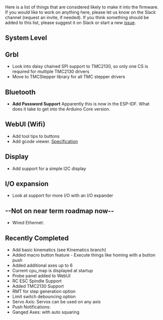 Here is a list of things that are considered likely to make it into the firmware. If you would like to work on anything here, please let us know on the Slack channel (request an invite, if needed). If you think something should be added to this list, please suggest it on Slack or start a new [issue](https://github.com/bdring/Grbl_Esp32/issues).

## System Level


## Grbl 
 - Look into daisy chained SPI support to TMC2130, so only one CS is required for multiple TMC2130 drivers
 - Move to TMCStepper library for all TMC stepper drivers   
## Bluetooth
 - **Add Password Support** Apparently this is now in the ESP-IDF. What does it take to get into the Arduino Core version.

## WebUI (Wifi)
 - Add tool tips to buttons
 - Add gcode viewer. [Specification](https://github.com/bdring/Grbl_Esp32/wiki/Basic-GCode-Visualizer-Specification)

## Display
 - Add support for a simple I2C display

## I/O expansion
 - Look at support for more I/O with an I/O expander

## --Not on near term roadmap now--
 - Wired Ethernet:

## Recently Completed
 - Add basic kinematics (see Kinematics branch)
 - Added macro button feature - Execute things like homing with a button push
 - Added additional axes up to 6
 - Current cpu_map is displayed at startup
 - Probe panel added to WebUI
 - RC ESC Spindle Support
 - Added TMC2130 Support
 - RMT for step generation option
 - Limit switch debouncing option
 - Servo Axis: Servos can be used on any axis
 - Push Notifications:
 - Ganged Axes: with auto squaring